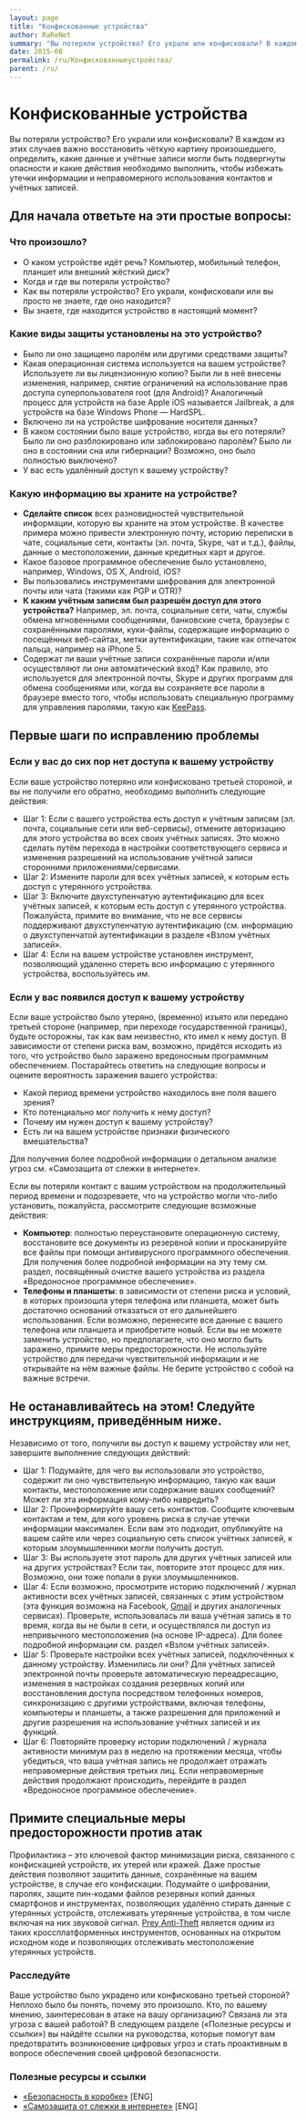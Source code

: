 ```yaml
---
layout: page
title: "Конфискованные устройства"
author: RaReNet
summary: "Вы потеряли устройство? Его украли или конфисковали? В каждом из этих случаев важно восстановить чёткую картину произошедшего, определить, какие данные и учётные записи могли быть подвергнуты опасности и какие действия необходимо выполнить, чтобы избежать утечки информации и неправомерного использования контактов и учётных записей."
date: 2015-08
permalink: /ru/Конфискованныеустройства/
parent: /ru/
---
```


# Конфискованные устройства

Вы потеряли устройство? Его украли или конфисковали? В каждом из этих случаев важно восстановить чёткую картину произошедшего, определить, какие данные и учётные записи могли быть подвергнуты опасности и какие действия необходимо выполнить, чтобы избежать утечки информации и неправомерного использования контактов и учётных записей.

## Для начала ответьте на эти простые вопросы:

### Что произошло?

- О каком устройстве идёт речь? Компьютер, мобильный телефон, планшет или внешний жёсткий диск?
- Когда и где вы потеряли устройство?
- Как вы потеряли устройство? Его украли, конфисковали или вы просто не знаете, где оно находится?
- Вы знаете, где находится устройство в настоящий момент?

### Какие виды защиты установлены на это устройство?

- Было ли оно защищено паролём или другими средствами защиты?
- Какая операционная система используется на вашем устройстве? Используете ли вы лицензионную копию? Были ли в неё внесены изменения, например, снятие ограничений на использование прав доступа суперпользователя root (для Android)? Аналогичный процесс для устройств на базе Apple iOS называется Jailbreak, а для устройств на базе Windows Phone — HardSPL.
- Включено ли на устройстве шифрование носителя данных?
- В каком состоянии было ваше устройство, когда вы его потеряли? Было ли оно разблокировано или заблокировано паролём? Было ли оно в состоянии сна или гибернации? Возможно, оно было полностью выключено?
- У вас есть удалённый доступ к вашему устройству?

### Какую информацию вы храните на устройстве?

- **Сделайте список** всех разновидностей чувствительной информации, которую вы храните на этом устройстве. В качестве примера можно привести электронную почту, историю переписки в чате, социальные сети, контакты (эл. почта, Skype, чат и т.д.), файлы, данные о местоположении, данные кредитных карт и другое.
- Какое базовое программное обеспечение было установлено, например, Windows, OS X, Android, iOS?
- Вы пользовались инструментами шифрования для электронной почты или чата (такими как PGP и OTR)?
- **К каким учётным записям был разрешён доступ для этого устройства?** Например, эл. почта, социальные сети, чаты, службы обмена мгновенными сообщениями, банковские счета, браузеры с сохранёнными паролями, куки-файлы, содержащие информацию о посещённых веб-сайтах, метки аутентификации, такие как отпечаток пальца, например на iPhone 5.
- Содержат ли ваши учётные записи сохранённые пароли и/или осуществляют ли они автоматический вход? Как правило, это используется для электронной почты, Skype и других программ для обмена сообщениями или, когда вы сохраняете все пароли в браузере вместо того, чтобы использовать специальную программу для управления паролями, такую как [KeePass](https://securityinabox.org/ru/keepass_main).

## Первые шаги по исправлению проблемы

### Если у вас до сих пор нет доступа к вашему устройству

Если ваше устройство потеряно или конфисковано третьей стороной, и вы не получили его обратно, необходимо выполнить следующие действия:

-  Шаг 1: Если с вашего устройства есть доступ к учётным записям (эл. почта, социальные сети или веб-сервисы), отмените авторизацию для этого устройства во всех своих учётных записях. Это можно сделать путём перехода в настройки соответствующего сервиса и изменения разрешений на использование учётной записи сторонними приложениями/сервисами.
- Шаг 2: Измените пароли для всех учётных записей, к которым есть доступ с утерянного устройства.
- Шаг 3: Включите двухступенчатую аутентификацию для всех учётных записей, к которым есть доступ с утерянного устройства. Пожалуйста, примите во внимание, что не все сервисы поддерживают двухступенчатую аутентификацию (см. информацию о двухступенчатой аутентификации в разделе «Взлом учётных записей».
- Шаг 4: Если на вашем устройстве установлен инструмент, позволяющий удаленно стереть всю информацию с утерянного устройства, воспользуйтесь им.

### Если у вас появился доступ к вашему устройству

Если ваше устройство было утеряно, (временно) изъято или передано третьей стороне (например, при переходе государственной границы), будьте осторожны, так как вам неизвестно, кто имел к нему доступ. В зависимости от степени риска вам, возможно, придётся исходить из того, что устройство было заражено вредоносным программным обеспечением. Постарайтесь ответить на следующие вопросы и оцените вероятность заражения вашего устройства:

- Какой период времени устройство находилось вне поля вашего зрения?
- Кто потенциально мог получить к нему доступ?
- Почему им нужен доступ к вашему устройству?
- Есть ли на вашем устройстве признаки физического вмешательства?

Для получения более подробной информации о детальном анализе угроз см. «Самозащита от слежки в интернете».

Если вы потеряли контакт с вашим устройством на продолжительный период времени и подозреваете, что на устройство могли что-либо установить, пожалуйста, рассмотрите следующие возможные действия:

- **Компьютер**: полностью переустановите операционную систему, восстановите все документы из резервной копии и просканируйте все файлы при помощи антивирусного программного обеспечения. Для получения более подробной информации на эту тему см. раздел, посвящённый очистке вашего устройства из раздела «Вредоносное программное обеспечение».
- **Телефоны и планшеты**: в зависимости от степени риска и условий, в которых произошла утеря телефона или планшета, может быть достаточно оснований отказаться от его дальнейшего использования. Если возможно, перенесите все данные с вашего телефона или планшета и приобретите новый. Если вы не можете заменить устройство, но предполагаете, что оно могло быть заражено, примите меры предосторожности. Не используйте устройство для передачи чувствительной информации и не открывайте на нём важные файлы. Не берите устройство с собой на важные встречи.

## Не останавливайтесь на этом! Следуйте инструкциям, приведённым ниже.
Независимо от того, получили вы доступ к вашему устройству или нет, завершите выполнение следующих действий:

- Шаг 1: Подумайте, для чего вы использовали это устройство, содержит ли оно чувствительную информацию, такую как ваши контакты, местоположение или содержание ваших сообщений? Может ли эта информация кому-либо навредить?
- Шаг 2: Проинформируйте вашу сеть контактов. Сообщите ключевым контактам и тем, для кого уровень риска в случае утечки информации максимален. Если вам это подходит, опубликуйте на вашем сайте или через социальную сеть список учётных записей, к которым злоумышленники могли получить доступ.
- Шаг 3: Вы используете этот пароль для других учётных записей или на других устройствах? Если так, повторите этот процесс для них. Возможно, они тоже попали в руки злоумышленников.
- Шаг 4: Если возможно, просмотрите историю подключений / журнал активности всех учётных записей, связанных с этим устройством (эта функция возможна на Facebook, [Gmail](https://www.google.com/settings/security?hl=ru) и других аналогичных сервисах). Проверьте, использовалась ли ваша учётная запись в то время, когда вы не были в сети, и осуществлялся ли доступ из непривычного местоположения (на основе IP-адреса). Для более подробной информации см. раздел «Взлом учётных записей».
- Шаг 5: Проверьте настройки всех учётных записей, подключённых к данному устройству. Изменились ли они? Для учётных записей электронной почты проверьте автоматическую переадресацию, изменения в настройках создания резервных копий или восстановления доступа посредством телефонных номеров, синхронизацию с другими устройствами, включая телефоны, компьютеры и планшеты, а также разрешения для приложений и другие разрешения на использование учётных записей и их функций.
- Шаг 6: Повторяйте проверку истории подключений / журнала активности минимум раз в неделю на протяжении месяца, чтобы убедиться, что ваша учётная запись не продолжает отражать неправомерные действия третьих лиц. Если неправомерные действия продолжают происходить, перейдите в раздел «Вредоносное программное обеспечение».

## Примите специальные меры предосторожности против атак

Профилактика – это ключевой фактор минимизации риска, связанного с конфискацией устройств, их утерей или кражей. Даже простые действия позволяют защитить данные, сохранённые на вашем устройстве, в случае его конфискации. Подумайте о шифровании, паролях, защите пин-кодами файлов резервных копий данных смартфонов и инструментах, позволяющих удалённо стирать данные с утерянных устройств, отслеживать утерянные устройства, в том числе включая на них звуковой сигнал. [Prey Anti-Theft](https://preyproject.com/) является одним из таких кроссплатформенных инструментов, основанных на открытом исходном коде и позволяющих отслеживать местоположение утерянных устройств.

### Расследуйте

Ваше устройство было украдено или конфисковано третьей стороной? Неплохо было бы понять, почему это произошло. Кто, по вашему мнению, заинтересован в атаке на вашу организацию? Связана ли эта угроза с вашей работой? В следующем разделе («Полезные ресурсы и ссылки») вы найдёте ссылки на руководства, которые помогут вам предотвратить возникновение цифровых угроз и стать проактивным в вопросе обеспечения своей цифровой безопасности.

### Полезные ресурсы и ссылки

* [«Безопасность в коробке»](https://securityinabox.org/en/chapter_7_2) [ENG]
* [«Самозащита от слежки в интернете»](https://ssd.eff.org/risk/threats) [ENG]

